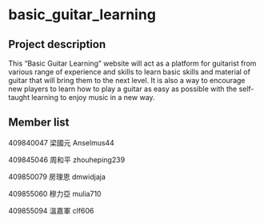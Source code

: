 # basic_guitar_learning
## Project description

This “Basic Guitar Learning” website will act as a platform for guitarist from various range of experience and skills to learn basic skills and material of guitar that will bring them to the next level. 
It is also a way to encourage new players to learn how to play a guitar as easy as possible with the self-taught learning to enjoy music in a new way.

## Member list

409840047	梁國元	Anselmus44

409845046	周和平	zhouheping239

409850079	房理恩	dmwidjaja

409855060	穆力亞	mulia710

409855094	溫嘉軍	clf606
